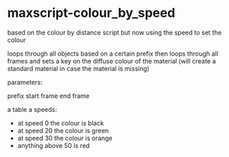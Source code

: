 # maxscript-colour_by_speed
based on the colour by distance script but now using the speed to set the colour

loops through all objects based on a certain prefix then loops through all frames and sets a key on the diffuse colour of the material (will create a standard material in case the material is missing)

parameters:

prefix
start frame
end frame

a table a speeds:
* at speed 0 the colour is black
* at speed 20 the colour is green
* at speed 30 the colour is orange
* anything above 50 is red
